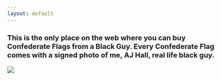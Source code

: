 ```yaml
---
layout: default
---
```



### This is the only place on the web where you can buy Confederate Flags from a Black Guy. Every Confederate Flag comes with a signed photo of me, AJ Hall, real life black guy.

![](https://goo.gl/images/oYsaUy)
